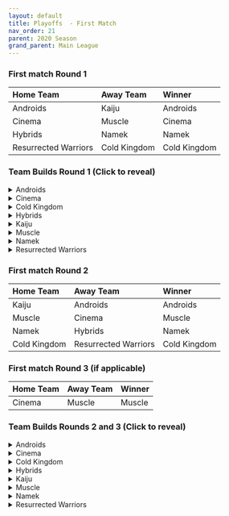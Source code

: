 ```yaml
---
layout: default
title: Playoffs  - First Match
nav_order: 21
parent: 2020 Season
grand_parent: Main League
---
```


### First match Round 1

|  Home Team            | Away Team        | Winner          |
| :---------------------| :----------------| :---------------|
| Androids              | Kaiju            |  Androids       |
| Cinema                | Muscle           |  Cinema         |
| Hybrids               | Namek            |  Namek          |
| Resurrected Warriors  | Cold Kingdom     |  Cold Kingdom   |



### Team Builds Round 1 (Click to reveal)

<details>
  <summary>Androids</summary>

* Home Map: Glacier
* Music: Boss Ganges

- Android 16
    - Defense +3 Attack -1 (2)
    - Power of Rage (2)
    - Quick Fast Attack (1)
    - Master Throw (1)
    - Light Body (1)
    - Trunks AI

- Android 17 - Costume 2
    - Super +2 Ki -1 (1)
    - Launch's Support (2)
    - Quick Fast Attack (1)
    - Indignation! (1)
    - Fighting Spirit! (1)
    - Savior (1)
    - Chiaotzu AI

- Android 19
    - Defense +2 (2)
    - Draconic Aura (3)
    - Master Throw (1)
    - Light Body (1)
    - Majin Buu AI

- Cell (Perfect Form) Costume 2
    - Attack +1 (1)
    - Eternal Life (4)
    - Serious! (1)
    - Savior (1)
    - Broly's Ring (Limiter)
    - Cell AI

- Super 17
    - Attack +2 Defense -1 (1)
    - Launch's Support (2)
    - Serious! (1)
    - Indignation! (1)
    - Fighting Spirit! (1)
    - Latent Energy! (1)
    - Piccolo AI

</details>


<details>
  <summary>Cinema</summary>

* Home Map: Hell
* Music: Warlord F

- Gogeta
    - Ki +2 Super -1 (1)
    - Rush Blast 3 (3)
    - Indignation! (1)
    - Serious! (1)
    - Light Body (1)
    - Frieza AI

- Fasha
    - Attack +2 Defense -1 (1)
    - Eternal Life (4)
    - Quick Fast Attack (1)
    - Serious! (1)
    - Goku AI

- Turles
    - Super +2 Ki -1 (2)
    - Dende's Healing Ability (2)
    - Launch's Support (2)
    - Fighting Spirit! (1)
    - Savior (1)
    - Chiaotzu AI

- Zangya
    - Defense +3 Attack -1 (2)
    - Rush Blast 2 (2)
    - Exquisite SKill (1)
    - Savior (1)
    - Quick Fast Attack (1)
    - Ginyu AI

- Garlic Jr. (Base Form)
    - Defense +2 (2)
    - Launch's Support (2)
    - Dende's Healing Ability (2)
    - Fighting Spirit! (1)
    - Broly's Ring (Limiter)
    - Tien AI


</details>

<details>
  <summary>Cold Kingdom </summary>

* Home Map: Broly's Planet
* Music: Paranoia

- Meta Cooler
    - Defense +2 (2)
    - Dende’s Healing (2)
    - Serious! (1)
    - Latent Energy! (1)
    - Light Body (1)
    - Trunks AI

- First Form Cooler - Costume 2
    - Ki +2 Super -1 (1) 
    - Fighting Spirit! (1) 
    - Indignation! (1) 
    - Savior (1) 
    - Exquisite SKill (1)
    - Launch's Support (2) 
    - Limiter (Free)
    - Yajirobe AI

- 3rd Form Freeza
    - Ki +1 (1)
    - Launch's Support (2)
    - Power of Rage (2)
    - Indignation! (1)
    - Quick Fast Attack (1)
    - Freeza AI

- Recoome - Costume 2
    - Defense +1 (1)
    - Savior (1)
    - Dende’s Healing (2)
    - Fighting Spirit! (1)
    - Latent Energy! (1)
    - Quick Fast Attack (1)
    - Tien AI

- King Cold - Costume 2
    - Attack +1 (1)
    - Eternal Life (4)
    - Serious! (1)
    - Light Body (1)
    - Trunks AI

</details>

<details>
  <summary>Hybrids</summary>

* Home Map: Wastelands
* Music: Dragon Castle

- Ultimate Gohan
    - Attack +2 Defense -1 (1)
    - Serious! (1)
    - Quick Fast Attack (1)
    - Eternal Life (4)
    - Majin Buu AI

- Sword Trunks (Base)
    - Ki + 2 Super - 1 (1)
    - Launch’s Support (2)
    - Savior (1)
    - Master Blast (1)
    - Dragon Spirit (2)
    - Broly's Ring (free)
    - Frieza AI

- Kid Gohan - Costume 2
    - Defense +3 Attack -1 (2)
    - Latent Energy! (1)
    - Serious! (1)
    - Quick Fast Attack (1)
    - Dende's Healing Ability (2)
    - Trunks AI

- Teen Gohan (SSJ) - Costume 1
    - Super +2 Ki-1 (1)
    - Indignation! (1)
    - Fighting Spirit! (1)
    - Launch’s Support (2)
    - Dende's Healing Ability (2)
    - Krillin AI

- Future Gohan (SSJ)
    - Ki +1 (1)
    - Fighting Spirit! (1)
    - Latent Energy! (1)
    - Indignation! (1)
    - Savior (1)
    - Kibito's Secret Art (2)
    - Frieza AI

</details>

<details>
  <summary>Kaiju</summary>

* Home Map: Rocky Area
* Music: Crongus

- Raditz
    - Attack +1 (1)
    - Serious! (1)
    - Latent Energy! (1)
    - Active Heart (1)
    - Dragon Power (3)
    - Broly AI

- King Vegeta 
    - Defense +2 (2)
    - Savior (1)
    - Eternal Life (4)
    - Yajirobe AI

- Bardock
    - Attack +2 Defense -1 (1)
    - Serious! (1)
    - Quick Fast Attack (1)
    - Combo Master (1)
    - Latent Energy! (1)
    - Dende's Healing Ability (2)
    - Majin Buu AI

- Nappa  - Costume 2 (Our hope is this costume)
    - Defense +3 Attack -1 (2)
    - Savior (1)
    - Fighting Spirit! (1)
    - Indignation! (1)
    - Dende's Healing Ability (2)
    - Yajirobe AI

- Scouter Vegeta
    - Super +1 (1)
    - Indignation! (1)
    - Quick Fast Attack (1)
    - Launch's Support (2)
    - Indomitable Fighting Spirit (2)
    - Chiaotzu AI 

</details>

<details>
  <summary>Muscle</summary>

* Home Map: Muscle Tower
* Music: Epic Boss Fight

- SS Trunks - Costume 2
    - Attack +2 Defense -1 (1)
    - Dende's Healing Ability (2)
    - Quick Fast Attack (1)
    - Serious! (1)
    - Rising Fighting Spirit! (1)
    - Latent Energy! (1)
    - Goku AI

- Android 13 - Costume 2
    - Attack +1 (1)
    - Dende’s Healing (2)
    - Tension Up (2)
    - Fighting Spirit! (1)
    - Serious! (1)
    - Goku AI

- Master Roshi - Costume 3
    - Ki +2 Super -1 (1)
    - Savior (1)
    - Launch's Support (2)
    - Power of Rage (2)
    - Indignation! (1)
    - Ginyu AI

- Bojack - Costume 2
    - Ki +1 (1)
    - Launch's Support (2)
    - Savior (1)
    - Kibito's Secret Art (2)
    - Light Body (1)
    - Frieza AI

- SS Broly - Costume 1
    - Defense +2 (2)
    - Eternal Life (4)
    - Light Body (1)
    - Goku AI

</details>

<details>
  <summary>Namek</summary>

* Home Map: Kami's Lookout
* Music: Fight me if you can

- Late Piccolo
    - Attack +2 Defense-1 (1)
    - Eternal Life (4)
    - Serious! (1)
    - Quick Fast Attack (1)
    - Chiaotzu AI
 
- King Piccolo
    - Attack +1 (1)
    - Kibito's Secret Art (2)
    - Power of Rage (2)
    - Fighting Spirit! (1)
    - Savior (1)
    - Ginyu AI

- Tambourine 
    - Defense +2 (2)
    - Dende's Healing Ability (2)
    - Serious! (1)
    - Latent Energy! (1)
    - Quick Fast Attack (1)
    - Trunks AI

- Nail
    - Ki +1 (1)
    - Kibito's Secret Art (2)
    - Light Body (1)
    - Latent Energy! (1) 
    - Indignation! (1)
    - Savior (1)
    - Yajirobe AI

- Nuova Shenron
    - Super +1 (1)
    - Dende's Healing Ability (2)
    - Launch's Support (2)
    - Indignation! (1)
    - Fighting Spirit! (1)
    - Ginyu AI

</details>

<details>
  <summary>Resurrected Warriors</summary>

* Home Map: Desert
* Music: Action Fight

- Android 18 - Costume 3
    - Super +1 (1)
    - High Tension (3)
    - Dragon Spirit (2)
    - Rising Fighting Spirit! (1)
    - Cell AI

- Eighter - Costume 1
    - Defense +3 Attack -1 (2)
    - Dende's Healing Ability (2)
    - Kibito's Secret Art (2)
    - Light Body (1)
    - Cell AI

- Videl - Costume 3
    - Defense +2 (2)
    - Dragon Power (3)
    - Master Throw (1)
    - Fighting Spirit! (1)
    - Recoome AI

- Early Piccolo - Costume 2
    - Ki +1 (1)
    - Eternal Life (4) 
    - Savior (1)
    - Fighting Spirit! (1)
    - Chiaotzu AI

- SS End Vegeta - Costume 1
    - Attack +2 Defense -1 (1)
    - Dende's Healing Ability (2)
    - Launch's Support (2)
    - Savior (1)
    - Light Body (1)
    - Chiaotzu AI

</details>

### First match Round 2

|  Home Team            | Away Team        | Winner          |
| :---------------------| :----------------| :---------------|
| Kaiju                 | Androids            | Androids        |
| Muscle                | Cinema              | Muscle          |
| Namek                 | Hybrids             | Namek           |
| Cold Kingdom          | Resurrected Warriors| Cold Kingdom    |

### First match Round 3 (if applicable)

|  Home Team            | Away Team        | Winner          |
| :---------------------| :----------------| :---------------|
| Cinema                | Muscle           | Muscle          |

### Team Builds Rounds 2 and 3 (Click to reveal)

<details>
  <summary>Androids</summary>

* Home Map: Glacier
* Music: Boss Ganges

- Android 19
    - Defense +2 (2)
    - Dende's Healing Ability (2)
    - Master Throw (1)
    - Light Body (1)
    - Latent Energy! (1)
    - Majin Buu AI

- Android 17 - Costume 2
    - Super +2 Ki -1 (1)
    - Launch's Support (2)
    - Quick Fast Attack (1)
    - Indignation! (1)
    - Fighting Spirit! (1)
    - Savior (1)
    - Chiaotzu AI

- Android 16 - Costume 2
    - Defense +3 Attack -1 (2)
    - Dende's Healing Ability (2)
    - Quick Fast Attack (1)
    - Master Throw (1)
    - Light Body (1)
    - Trunks AI

- Perfect Cell - Costume 2
    - Attack +1 (1)
    - Eternal Life (4)
    - Serious! (1)
    - Savior (1)
    - Broly's Ring (Limiter)
    - Cell AI

- Super 17
    - Attack +2 Defense -1 (1)
    - Launch's Support (2)
    - Indignation! (1)
    - Fighting Spirit! (1)
    - Latent Energy! (1)
    - Serious! (1)
    - Piccolo AI

</details>

<details>
  <summary>Cinema</summary>

* Home Map: Hell
* Music: Warlord F

- Gogeta
    - Ki +2 Super -1 (1)
    - Rush Blast 3 (3)
    - Indignation! (1)
    - Serious! (1)
    - Light Body (1)
    - Frieza AI

- Zangya
    - Defense +2 (2)
    - Rush Blast 2 (2)
    - Exquisite SKill (1)
    - Latent Energy! (1)
    - Quick Fast Attack (1)
    - Ginyu AI

- Garlic Jr. (Base Form)
    - Defense +3 Attack -1 (2)
    - Launch's Support (2)
    - Dende's Healing Ability (2)
    - Fighting Spirit! (1)
    - Broly's Ring (Limiter)
    - Tien AI

- Fasha
    - Attack +1 (1)
    - Eternal Life (4)
    - Quick Fast Attack (1)
    - Serious! (1)
    - Goku AI

- Turles
    - Super +2 Ki -1 (2)
    - Dende's Healing Ability (2)
    - Launch's Support (2)
    - Fighting Spirit! (1)
    - Savior (1)
    - Chiaotzu AI

</details>

<details>
  <summary>Cold Kingdom </summary>
  
- King Cold - Costume 2
    - Attack +1 (1)
    - Eternal Life (4)
    - Serious! (1)
    - Light Body (1)
    - Trunks AI

- Recoome - Costume 2
    - Ki +1 (1)
    - Savior (1)
    - Kibito’s Secret Arts (2)
    - Fighting Spirit! (1)
    - Latent Energy! (1)
    - Quick Fast Attack (1)
    - Tien AI

- First Form Cooler - Costume 2
    - Ki +2 Super -1 (1) 
    - Fighting Spirit! (1) 
    - Indignation! (1) 
    - Savior (1) 
    - Exquisite SKill (1)
    - Launch's Support (2) 
    - Limiter (Free)
    - Yajirobe AI

- Meta Cooler
    - Defense +3 Attack-1 (2)
    - Dende’s Healing (2)
    - Serious! (1)
    - Latent Energy! (1)
    - Light Body(1)
    - Trunks AI

- 3rd Form Freeza
    - Defense +2 (2)
    - Launch's Support (2)
    - Dende’s Healing (2)
    - Quick Fast Attack (1)
    - Freeza AI

* Home Map: Broly's Planet
* Music: Paranoia

</details>

<details>
  <summary>Hybrids</summary>

* Home Map: Wastelands
* Music: Dragon Castle

- Ultimate Gohan
    - Attack +2 Defense -1 (1)
    - Serious! (1)
    - Quick Fast Attack (1)
    - Eternal Life (4)
    - Majin Buu AI

- Kid Gohan - Costume 2
    - Defense +3 Attack -1 (2)
    - Latent Energy! (1)
    - Serious! (1)
    - Quick Fast Attack (1)
    - Dende's Healing Ability (2)
    - Trunks AI

- SS Future Gohan
    - Ki +1 (1)
    - Fighting Spirit! (1)
    - Latent Energy! (1)
    - Indignation! (1)
    - Savior (1)
    - Kibito's Secret Art (2)
    - Frieza AI

- Sword Trunks
    - Ki +2 Super -1 (1)
    - Launch’s Support (2)
    - Savior (1)
    - Master Blast (1)
    - Dragon Spirit (2)
    - Broly's Ring (Free)
    - Frieza AI

- SS Teen Gohan - Costume 1
    - Super +2 Ki-1 (1)
    - Indignation! (1)
    - Fighting Spirit! (1)
    - Launch’s Support (2)
    - Dende's Healing Ability (2)
    - Krillin AI

</details>

<details>
  <summary>Kaiju</summary>

* Home Map: Rocky Area
* Music: Crongus

- Raditz
    - Attack +1 (1)
    - Serious! (1)
    - Latent Energy! (1)
    - Rising Fighting Spirit! (1)
    - Dragon Power (3)
    - Cell AI

- Nappa - Costume 2
    - Defense +3 Attack -1 (2)
    - Savior (1)
    - Fighting Spirit! (1)
    - Indignation! (1)
    - Dende's Healing Ability (2)
    - Yajirobe AI

- King Vegeta
    - Defense +2 (2)
    - Savior (1)
    - Eternal life (4)
    - Yajirobe AI

- Bardock - Costume 2
    - Attack +2 Defense -1 (1)
    - Serious! (1)
    - Quick Fast Attack (1)
    - Combo Master (1)
    - Latent Energy! (1)
    - Dende's Healing Ability (2)
    - Majin Buu AI

- Scouter Vegeta - Costume 3
    - Super +1 (1)
    - Indignation! (1)
    - Quick Fast Attack (1)
    - Launch's Support (2)
    - Indomitable Fighting Spirit (2)
    - Chiaotzu AI

</details>

<details>
  <summary>Muscle</summary>

* Home Map: Muscle Tower
* Music: Epic Boss Fight

- Android 13
    - Attack +1 (1)
    - Dende’s Healing (2)
    - Tension Up (2)
    - Fighting Spirit! (1)
    - Serious! (1)
    - Goku AI

- SS Trunks
    - Super +2 Ki -1 (1)
    - Savior (1)
    - Launch’s Support (2)
    - Indignation! (1)
    - Power of Rage (2)
    - Goku AI

- SS Broly
    - Attack +2 Defense -1 (1)
    - Serious! (1)
    - Dende’s Healing (2)
    - Latent Energy! (1)
    - Savior (1)
    - Quick Fast Attack (1)
    - Goku AI

- Bojack
    - Defense +3 Attack -1 (2)
    - Eternal Life (4)
    - Fighting Spirit! (1)
    - Frieza AI

- JacKie Chun
    - Ki +2 Super -1 (1)
    - Kibito's Secret Art (2)
    - Dragon Spirit (2)
    - Power of Rage (2)
    - Ginyu AI

</details>

<details>
  <summary>Namek</summary>

* Home Map: Kami's Lookout
* Music: Fight me if you can

- Late Piccolo
    - Attack +2 Defense-1 (1)
    - Eternal Life (4)
    - Serious! (1)
    - Quick Fast Attack (1)
    - Chiaotzu AI

- King Piccolo
    - Super +1 (1)
    - Fighting Spirit! (1)
    - Exquisite SKill (1)
    - Indignation! (1)
    - Savior (1)
    - Kibito's Secret Art (2)
    - Yajirobe AI

- Nail
    - Attack +1 (1)
    - Kibito's Secret Art (2)
    - Latent Energy! (1)
    - Quick Fast Attack (1)
    - Light Body (1)
    - Savior (1)
    - Yajirobe AI

- Tambourine
    - Defense +2 (2)
    - Dende's Healing Ability (2)
    - Latent Energy! (1)
    - Serious! (1)
    - Fighting Spirit! (1)
    - Krillin AI

- Nuova Shenron
    - Ki +1 (1)
    - Launch's Support (2)
    - Indignation! (1)
    - Dende's Healing Ability (2)
    - Light Body (1)
    - Tien AI

</details>

<details>
  <summary>Resurrected Warriors</summary>

* Home Map: Desert
* Music: Action Fight

- Eighter - Costume 1
    - Defense +3 Attack -1 (2)
    - High Tension (3)
    - Light Body (1)
    - Unleash Ki (1)
    - Cell AI

- SS End Vegeta - Costume 1
    - Attack +2 Defense -1 (1)
    - Dende's Healing Ability (2)
    - Launch's Support (2)
    - Indignation! (1)
    - Light Body (1)
    - Chiaotzu AI

- Videl - Costume 3
    - Defense +2 (2)
    - Dragon Power (3)
    - Master Throw (1)
    - ~~Indignation! (1)~~ - Randomized off
    - Serious! (1)
    - Goku AI

- Android 18 - Costume 3
    - Super +2 Ki -1 (1)
    - High Tension (3)
    - Power of Rage (2)
    - Savior (1)
    - Tien AI

- Early Piccolo - Costume 2
    - Ki +1 (1)
    - Eternal Life (4) 
    - Savior (1)
    - Fighting Spirit! (1)
    - Chiaotzu AI

</details>